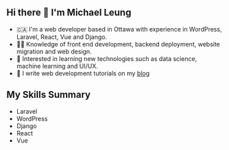 ## Hi there 👋 I'm Michael Leung

* 🇨🇦 I'm a web developer based in Ottawa with experience in WordPress, Laravel, React, Vue and Django.
* 👨‍💻 Knowledge of front end development, backend deployment, website migration and web design.
* 🤖 Interested in learning new technologies such as data science, machine learning and UI/UX.
* 👀 I write web development tutorials on my [blog](https://www.mikeleung.ca)


## My Skills Summary
* Laravel
* WordPress
* Django
* React
* Vue



